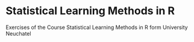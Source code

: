 # Statistical Learning Methods in R
Exercises of the Course Statistical Learning Methods in R form University Neuchatel
